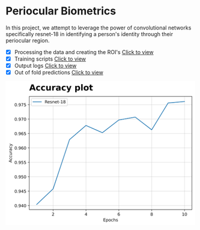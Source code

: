 # Periocular Biometrics

In this project, we attempt to leverage the power of convolutional networks specifically resnet-18 in identifying a person's identity through their periocular region.

- [x] Processing the data and creating the ROI's [Click to view](https://github.com/JINO-ROHIT/Clinics_Project/blob/main/notebooks/nb5_ROI.ipynb)
- [x] Training scripts [Click to view](https://github.com/JINO-ROHIT/Clinics_Project/tree/main/scripts)
- [x] Output logs [Click to view](https://github.com/JINO-ROHIT/Clinics_Project/blob/main/artifacts/train.log.txt)
- [x] Out of fold predictions [Click to view](https://github.com/JINO-ROHIT/Clinics_Project/blob/main/artifacts/oof_df.csv)

![](artifacts/plot.png)
